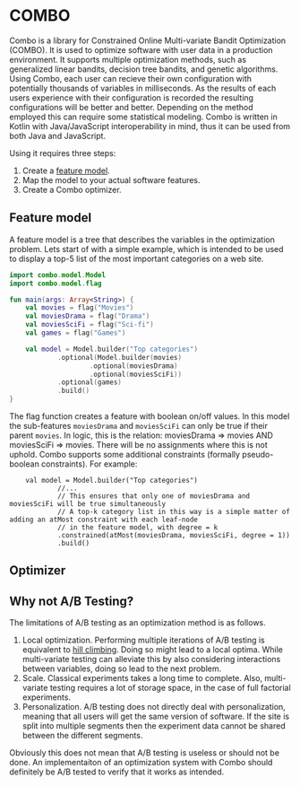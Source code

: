# COMBO

Combo is a library for Constrained Online Multi-variate Bandit Optimization (COMBO). It is used to optimize software with user data in a production environment. It supports multiple optimization methods, such as generalized linear bandits, decision tree bandits, and genetic algorithms. Using Combo, each user can recieve their own configuration with potentially thousands of variables in milliseconds. As the results of each users experience with their configuration is recorded the resulting configurations will be better and better. Depending on the method employed this can require some statistical modeling. Combo is written in Kotlin with Java/JavaScript interoperability in mind, thus it can be used from both Java and JavaScript.

Using it requires three steps: 

1. Create a [feature model](https://en.wikipedia.org/wiki/Feature_model).
2. Map the model to your actual software features.
3. Create a Combo optimizer.

## Feature model

A feature model is a tree that describes the variables in the optimization problem. Lets start of with a simple example, which is intended to be used to display a top-5 list of the most important categories on a web site.

```kotlin
import combo.model.Model
import combo.model.flag

fun main(args: Array<String>) {
    val movies = flag("Movies")
    val moviesDrama = flag("Drama")
    val moviesSciFi = flag("Sci-fi")
    val games = flag("Games")

    val model = Model.builder("Top categories")
            .optional(Model.builder(movies)
                    .optional(moviesDrama)
                    .optional(moviesSciFi))
            .optional(games)
            .build()
}
```

The flag function creates a feature with boolean on/off values. In this model the sub-features `moviesDrama` and `moviesSciFi` can only be true if their parent `movies`. In logic, this is the relation: moviesDrama => movies AND moviesSciFi => movies. There will be no assignments where this is not uphold. Combo supports some additional constraints (formally pseudo-boolean constraints). For example:

```
    val model = Model.builder("Top categories")
            //...
            // This ensures that only one of moviesDrama and moviesSciFi will be true simultaneously
            // A top-k category list in this way is a simple matter of adding an atMost constraint with each leaf-node
            // in the feature model, with degree = k
            .constrained(atMost(moviesDrama, moviesSciFi, degree = 1))
            .build()
```


## Optimizer

## Why not A/B Testing?

The limitations of A/B testing as an optimization method is as follows.

1. Local optimization. Performing multiple iterations of A/B testing is equivalent to [hill climbing](https://en.wikipedia.org/wiki/Hill_climbing). Doing so might lead to a local optima. While multi-variate testing can alleviate this by also considering interactions between variables, doing so lead to the next problem.
2. Scale. Classical experiments takes a long time to complete. Also, multi-variate testing requires a lot of storage space, in the case of full factorial experiments.
3. Personalization. A/B testing does not directly deal with personalization, meaning that all users will get the same version of software. If the site is split into multiple segments then the experiment data cannot be shared between the different segments.

Obviously this does not mean that A/B testing is useless or should not be done. An implementaiton of an optimization system with Combo should definitely be A/B tested to verify that it works as intended.
